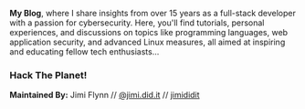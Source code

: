 **My Blog**, where I share insights from over 15 years as a full-stack developer with a passion for cybersecurity. Here, you'll find tutorials, personal experiences, and discussions on topics like programming languages, web application security, and advanced Linux measures, all aimed at inspiring and educating fellow tech enthusiasts...     
### Hack The Planet!
**Maintained By:** Jimi Flynn // [@jimi.did.it](https://instagram.com/jimi.did.it)  // [jimididit](https://github.com/jimididit)
                